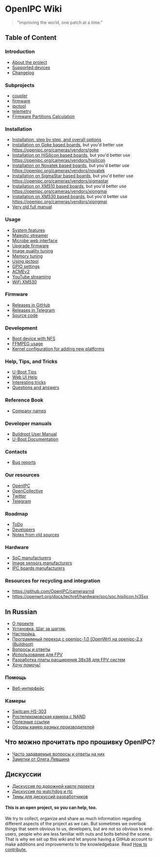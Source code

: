 OpenIPC Wiki
============

> "Improving the world, one patch at a time."

## Table of Content

### Introduction
- [About the project](en/menu-index.md)
- [Supported devices](en/guide-supported-devices.md)
- [Changelog](en/show-changelog.md)

### Subprojects
- [coupler](https://openipc.org/coupler)
- [firmware](https://openipc.org/firmware)
- [ipctool](https://openipc.org/ipctool)
- [telemetry](https://openipc.org/telemetry)
- [Firmware Partitions Calculation](https://themactep.com/tools/firmware-partitions-calculation)

### Installation
- [Installation, step by step, and overall options](en/installation.md)
- [Installation on Goke based boards](en/install-goke.md), but you'd better use <https://openipc.org/cameras/vendors/goke>
- [Installation on HiSilicon based boards](en/install-hisi.md), but you'd better use <https://openipc.org/cameras/vendors/hisilicon>
- [Installation on Novatek based boards](en/install-novatek.md), but you'd better use <https://openipc.org/cameras/vendors/novatek>
- [Installation on SigmaStar based boards](en/install-ssc335.md), but you'd better use <https://openipc.org/cameras/vendors/sigmastar>
- [Installation on XM510 based boards](en/install-xm510.md), but you'd better use <https://openipc.org/cameras/vendors/xiongmai>
- [Installation on XM530 based boards](en/install-xm530.md), but you'd better use <https://openipc.org/cameras/vendors/xiongmai>
- [Very old full manual](en/old-manual.md)

### Usage
- [System features](en/system-features.md)
- [Majestic streamer](en/majestic-streamer.md)
- [Microbe web interface](en/microbe-web.md)
- [Upgrade firmware](en/sysupgrade.md)
- [Image quality tuning](en/image-quality-tuning.md)
- [Memory tuning](en/memory-tuning.md)
- [Using ipctool](en/example-ipctool.md)
- [GPIO settings](en/gpio-settings.md)
- [ACMEv2](en/acme-v2.md)
- [YouTube streaming](en/youtube-streaming.md)
- [WiFi XM530](en/wifi-xm530.md)

### Firmware
- [Releases in GitHub](https://github.com/OpenIPC/firmware/releases/tag/latest)
- [Releases in Telegram](https://t.me/s/openipc_dev)
- [Source code](en/source-code.md)

### Development
- [Boot device with NFS](en/dev-nfs-boot.md)
- [FFMPEG usage](en/dev-ffmpeg-usage.md)
- [Kernel configuration for adding new platforms](en/integration-kernel.md)

### Help, Tips, and Tricks
- [U-Boot Tips](en/help-uboot.md)
- [Web UI Help](en/help-webui.md)
- [Interesting tricks](en/dev-tricks.md)
- [Questions and answers](en/faq.md)

### Reference Book
- [Company names](en/company-names.md)

### Developer manuals
- [Buildroot User Manual](https://buildroot.org/docs.html)
- [U-Boot Documentation](https://u-boot.readthedocs.io/)

### Contacts
- [Bug reports](https://github.com/OpenIPC/firmware/issues)

### Our resources
- [OpenIPC](https://openipc.org/)
- [OpenCollective](https://opencollective.com/openipc)
- [Twitter](https://twitter.com/OpenIPC)
- [Telegram](https://t.me/openipc)

### Roadmap
- [ToDo](en/todo-all.md)
- [Developers](en/developers.md)
- [Notes from old sources](en/notes-for-resorting.md)

### Hardware
- [SoC manufacturers](en/hardware-soc-manufacturers.md)
- [Image sensors manufacturers](en/hardware-sensor-manufacturers.md)
- [IPC boards manufacturers](en/hardware-board-manufacturers.md)

### Resources for recycling and integration
- <https://github.com/OpenIPC/camerasrnd>
- <https://openwrt.org/docs/techref/hardware/soc/soc.hisilicon.hi35xx>


In Russian
----------
- [О проекте](ru/about.md)
- [Установка. Шаг за шагом.](ru/installation.md)
- [Настройка.](ru/configuration.md)
- [Программный переход с openipc-1.0 (OpenWrt) на openipc-2.x (Buildroot)](ru/upgrade-from-1.md)
- [Вопросы и ответы](ru/faq.md)
- [Использование для FPV](ru/fpv.md)
- [Разработка платы расширения 38x38 для FPV систем](ru/fpv-extension.md)
- [Хочу помочь!](ru/contribute.md)

### Помощь
- [Веб-интерфейс](ru/help-webui.md)

### Камеры
- [Switcam HS-303](ru/hardware-hs303.md)
- [Ростелекомовская камера с NAND](ru/hardware-rtk-nand.md)
- [Полезные ссылки](ru/resources.md)
- [Обзоры камер разных производителей](ru/reviews.md)

## Что можно прочитать про прошивку OpenIPC?
- [Часто задаваемые вопросы и ответы на них][faq1]
- [Заметки от Олега Левшина][faq3]

## Дискуссии
- [Дискуссия по дорожной карте проекта](ru/discussion-roadmap.md)
- [Дискуссия по watchdog и rtc](ru/discussion-watchdog.md)
- [Темы для дискуссий разработчиков](ru/discussion.md)

#### This is an open project, so you can help, too.

We try to collect, organize and share as much information regarding different
aspects of the project as we can. But sometimes we overlook things that seem
obvious to us, developers, but are not so obvious to end-users, people who are
less familiar with nuts and bolts behind the scene. That is why we set up this
wiki and let anyone having a GitHub account to make additions and improvements
to the knowledgebase. Read [How to contribute.](en/contribute.md)

[faq1]: https://github.com/OpenIPC/camerasrnd/blob/master/docs/XM-FAQ-ru.md
[faq3]: https://alarmsystem-cctv.ru/openipc-%D0%BE%D1%82%D0%BA%D1%80%D1%8B%D1%82%D1%8B%D0%B9-%D0%BA%D0%BE%D0%BB%D0%BB%D0%B5%D0%BA%D1%82%D0%B8%D0%B2/
[logo]: images/logo_openipc.png
